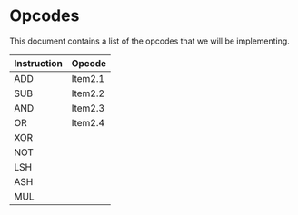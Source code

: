 # Opcodes 

This document contains a list of the opcodes that we will be implementing. 

| Instruction   | Opcode     |
|--------------- | --------------- |
| ADD   | Item2.1   |
| SUB    | Item2.2   |
| AND    | Item2.3   |
| OR    | Item2.4   |
| XOR   |           | 
| NOT    |          | 
| LSH   |           | 
| ASH   |           | 
| MUL  |            | 

